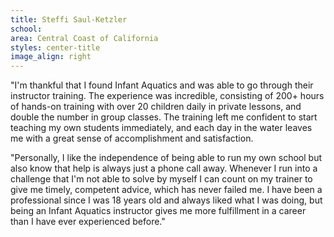 ```yaml
---
title: Steffi Saul-Ketzler
school: 
area: Central Coast of California
styles: center-title
image_align: right
---
```


"I'm thankful that I found Infant Aquatics and was able to go through their instructor training. The experience was incredible, consisting of 200+ hours of hands-on training with over 20 children daily in private lessons, and double the number in group classes. The training left me confident to start teaching my own students immediately, and each day in the water leaves me with a great sense of accomplishment and satisfaction.

"Personally, I like the independence of being able to run my own school but also know that help is always just a phone call away. Whenever I run into a challenge that I'm not able to solve by myself I can count on my trainer to give me timely, competent advice, which has never failed me. I have been a professional since I was 18 years old and always liked what I was doing, but being an Infant Aquatics instructor gives me more fulfillment in a career than I have ever experienced before."